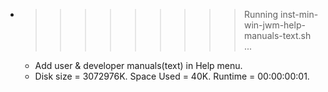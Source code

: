 * >>>>>>>>> Running inst-min-win-jwm-help-manuals-text.sh ...
  * Add user & developer manuals(text) in Help menu.
  * Disk size = 3072976K. Space Used = 40K. Runtime = 00:00:00:01.

